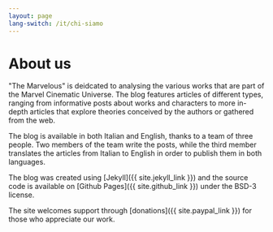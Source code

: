 ```yaml
---
layout: page
lang-switch: /it/chi-siamo
---
```

# About us
"The Marvelous" is deidcated to analysing the various works that are part of the Marvel Cinematic Universe. The blog features articles of different types, ranging from informative posts about works and characters to more in-depth articles that explore theories conceived by the authors or gathered from the web.

The blog is available in both Italian and English, thanks to a team of three people. Two members of the team write the posts, while the third member translates the articles from Italian to English in order to publish them in both languages.

The blog was created using [Jekyll]({{ site.jekyll_link }}) and the source code is available on [Github Pages]({{ site.github_link }}) under the BSD-3 license.

The site welcomes support through [donations]({{ site.paypal_link }}) for those who appreciate our work.